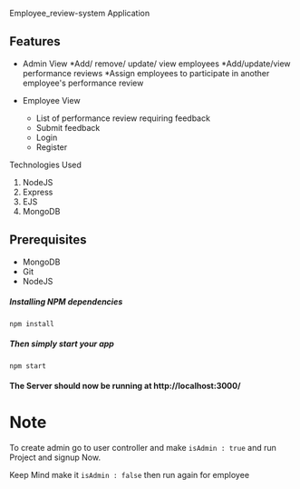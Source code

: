 Employee_review-system Application

  ## Features
  * Admin View
  	*Add/ remove/ update/ view employees
  	*Add/update/view performance reviews
  	*Assign employees to participate in another employee's performance review
  	
  * Employee View
    * List of performance review requiring feedback
    * Submit feedback
    * Login
    * Register 

 Technologies Used
1.  NodeJS
2.  Express
3.  EJS
4.  MongoDB

## Prerequisites
- MongoDB
- Git
- NodeJS

##### Installing NPM dependencies

`npm install`

##### Then simply start your app

`npm start`

#### The Server should now be running at http://localhost:3000/

  # Note 
To create admin go to user controller and make ``` isAdmin : true ```
  and run Project and signup Now.
  
  Keep Mind make it ``` isAdmin : false ``` then run again for employee
  

